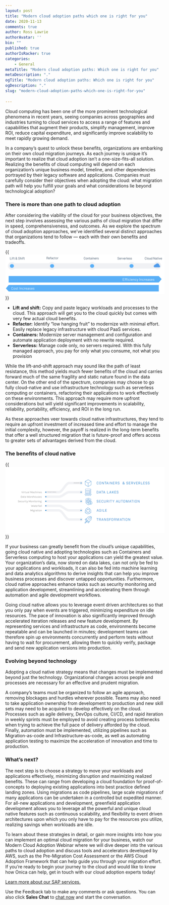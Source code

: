 ```yaml
---
layout: post
title: "Modern cloud adoption paths which one is right for you"
date: 2020-11-13
comments: true
author: Ross Lawrie
authorAvatar: ''
bio: ""
published: true
authorIsRacker: true
categories:
    - General
metaTitle: "Modern cloud adoption paths: Which one is right for you"
metaDescription: "."
ogTitle: "Modern cloud adoption paths: Which one is right for you"
ogDescription: "."
slug: "modern-cloud-adoption-paths-which-one-is-right-for-you"

---
```


Cloud computing has been one of the more prominent technological phenomena in recent years,
seeing companies across geographies and industries turning to cloud services to access a
range of features and capabilities that augment their products, simplify management,
improve ROI, reduce capital expenditure, and significantly improve scalability to meet
rapidly growing demand.

<!--more-->


In a company’s quest to unlock these benefits, organizations are embarking on their
own cloud migration journeys. As each journey is unique it’s important to realize that
cloud adoption isn’t a one-size-fits-all solution. Realizing the benefits of cloud
computing will depend on each organization’s unique business model, timeline,
and other dependencies portrayed by their legacy software and applications.
Companies must carefully consider their objectives when adopting the cloud:
what migration path will help you fulfill your goals and what considerations
lie beyond technological adoption?

### There is more than one path to cloud adoption

After considering the viability of the cloud for your business objectives,
the next step involves assessing the various paths of cloud migration that
differ in speed, comprehensiveness, and outcomes. As we explore the spectrum
of cloud adoption approaches, we’ve identified several distinct approaches
that organizations tend to follow — each with their own benefits and tradeoffs.

{{<img src="MCA-Blog-Image-1.png" title="" alt="">}}

- **Lift and shift:** Copy and paste legacy workloads and processes to the cloud.
This approach will get you to the cloud quickly but comes with very few
actual cloud benefits.
- **Refactor:** Identify “low hanging fruit” to modernize with minimal effort.
Easily replace legacy infrastructure with cloud PaaS services.
- **Containers:** Modernize server management and configuration and automate
application deployment with no rewrite required.
- **Serverless:** Manage code only, no servers required. With this fully
managed approach, you pay for only what you consume, not what you provision

While the lift-and-shift approach may sound like the path of least resistance,
this method yields much fewer benefits of the cloud and carries forward much
of the same fragility and static nature found in the data center. On the other
end of the spectrum, companies may choose to go fully cloud-native and use
infrastructure technology such as serverless computing or containers,
refactoring their applications to work effectively on these environments.
This approach may require more upfront considerations but will yield significant
improvements in scalability, reliability, portability, efficiency, and ROI in the long run.

As these approaches veer towards cloud native infrastructures, they tend to
require an upfront investment of increased time and effort to manage the initial
complexity, however, the payoff is realized in the long-term benefits that offer
a well structured migration that is future-proof and offers access to greater
sets of advantages derived from the cloud.

### The benefits of cloud native

{{<img src="MCA-Blog-Image-2.png" title="" alt="">}}

If your business can greatly benefit from the cloud’s unique capabilities,
going cloud native and adopting technologies such as Containers and Serverless
computing to host your applications can yield the greatest value. Your organization’s data,
now stored on data lakes, can not only be fed to your applications and workloads,
it can also be fed into machine learning and data analytics algorithms to derive
insights that can help you improve business processes and discover untapped opportunities.
Furthermore, cloud native approaches enhance tasks such as security monitoring and application
development, streamlining and accelerating them through automation and agile development workflows.

Going cloud native allows you to leverage event driven architectures so that you only pay when
events are triggered, minimizing expenditure on idle resources. The pace of innovation is also
significantly improved through accelerated iteration releases and new feature development.
By representing services and infrastructure as code, environments become repeatable and can
be launched in minutes; development teams can therefore spin up environments concurrently
and perform tests without having to wait for procurement, allowing them to quickly verify,
package and send new application versions into production.

### Evolving beyond technology

Adopting a cloud native strategy means that changes must be implemented beyond just the
technology. Organizational changes across people and processes are necessary for an effective
and prudent migration.

A company’s teams must be organized to follow an agile approach, removing blockages and hurdles
wherever possible. Teams may also need to take application ownership from development to
production and new skill sets may need to be acquired to develop effectively on the cloud.
Processes such as agile delivery, DevOps culture, CI/CD, and rapid iteration in weekly
sprints must be employed to avoid creating process bottlenecks when trying to achieve the
full pace of delivery afforded by the cloud. Finally, automation must be implemented,
utilizing pipelines such as Migration-as-code and Infrastructure-as-code, as well as
automating application testing to maximize the acceleration of innovation and time to production.

### What’s next?

The next step is to choose a strategy to move your workloads and applications effectively,
minimizing disruption and maximizing realized benefits. These can range from developing a
cloud foundation for proof-of-concepts to deploying existing applications into best practice
defined landing zones. Using migrations as code pipelines, large scale migrations of many
applications can be undertaken in a controlled but expedited manner. For all-new applications
and development, greenfield application development allows you to leverage all the powerful
and unique cloud native features such as continuous scalability, and flexibility to event
driven architectures upon which you only have to pay for the resources you utilize,
realizing savings when workloads are idle.

To learn about these strategies in detail, or gain more insights into how you can implement
an optimal cloud migration for your business, watch our Modern Cloud Adoption Webinar
where we will dive deeper into the various paths to cloud adoption and discuss tools
and accelerators developed by AWS, such as the Pre-Migration Cost Assessment or the
AWS Cloud Adoption Framework that can help guide you through your migration effort.
If you’re ready to begin your journey to the cloud and would like to know how Onica
can help, get in touch with our cloud adoption experts today!

<a class="cta purple" id="cta" href="https://www.rackspace.com/sap">Learn more about our SAP services.</a>

Use the Feedback tab to make any comments or ask questions. You can also click
**Sales Chat** to [chat now](https://www.rackspace.com/) and start the conversation.
